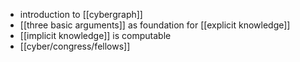 - introduction to [[cybergraph]]
- [[three basic arguments]] as foundation for [[explicit knowledge]]
- [[implicit knowledge]] is computable
- [[cyber/congress/fellows]]